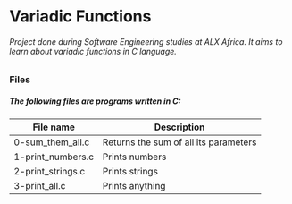# Variadic Functions

###### Project done during Software Engineering studies at ALX Africa. It aims to learn about variadic functions in C language.

### Files

##### The following files are programs written in C:

| File name | Description |
| ---- | --- |
|0-sum_them_all.c	|Returns the sum of all its parameters|
|1-print_numbers.c	|Prints numbers|
|2-print_strings.c	|Prints strings|
|3-print_all.c	|Prints anything|
